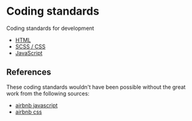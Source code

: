 # Coding standards
Coding standards for development

- [HTML](./html/README.md)
- [SCSS / CSS](./scss/README.md)
- [JavaScript](./javascript/README.md)


## References

These coding standards wouldn't have been possible without the great work from the following sources:

- [airbnb javascript](https://github.com/airbnb/javascript)
- [airbnb css](https://github.com/airbnb/css)